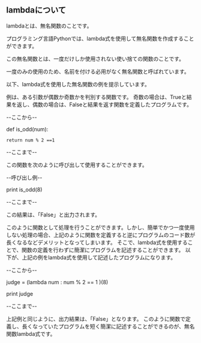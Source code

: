 ## lambdaについて

lambdaとは、無名関数のことです。

プログラミング言語Pythonでは、lambda式を使用して無名関数を作成することができます。



この無名関数とは、一度だけしか使用されない使い捨ての関数のことです。

一度のみの使用のため、名前を付ける必用がなく無名関数と呼ばれています。

以下、lambda式を使用した無名関数の例を提示しています。

例は、ある引数が偶数か奇数かを判別する関数です。
奇数の場合は、Trueと結果を返し、偶数の場合は、Falseと結果を返す関数を定義したプログラムです。

--ここから--

def is_odd(num):

    return num % 2 ==1

--ここまで--

この関数を次のように呼び出して使用することができます。

--呼び出し例--

print is_odd(8)  

--ここまで--

この結果は、「False」と出力されます。


このように関数として処理を行うことができます。しかし、簡単でかつ一度使用しない処理の場合、上記のように関数を定義すると逆にプログラムのコード数が長くなるなどデメリットとなってしまいます。
そこで、lambda式を使用することで、関数の定義を行わずに簡潔にプログラムを記述することができます。
以下が、上記の例をlambda式を使用して記述したプログラムになります。

--ここから--

judge = (lambda num : num % 2 == 1 )(8)

print judge

--ここまで--

上記例と同じように、出力結果は、「False」となります。
このように関数で定義し、長くなっていたプログラムを短く簡潔に記述することができるのが、無名関数lambda式です。
